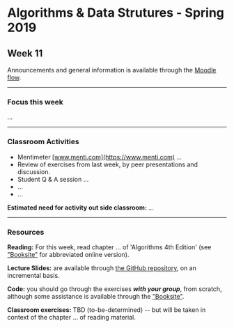 # Algorithms & Data Strutures - Spring 2019

## Week 11

Announcements and general information is available through the [Moodle flow](https://cphbusiness.mrooms.net/course/view.php?id=3150). 

-----------------

### Focus this week
...

-----------------

### Classroom Activities 

- Mentimeter [www.menti.com](https://www.menti.com) ...
- Review of exercises from last week, by peer presentations and discussion.
- Student Q & A session ...
- ...
- ...

**Estimated need for activity out side classroom:** ...

-----------------
### Resources

**Reading:** For this week, read chapter ... of 'Algorithms 4th Edition' (see ["Booksite"](https://algs4.cs.princeton.edu/home/) for abbreviated online version). 

**Lecture Slides:** are available through [the GitHub repository](https://github.com/datsoftlyngby/soft2019spring-algorithms/blob/master/Weeklies/Week_06/Slides/02%20Introduction.pdf), on an incremental basis.

**Code:** you should go through the exercises _**with your group**_, from scratch, although some assistance is available through the ["Booksite"](https://algs4.cs.princeton.edu/home/).

**Classroom exercises:** TBD (to-be-determined) -- but will be taken in context of the chapter ... of reading material.
